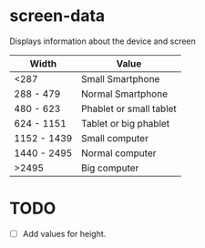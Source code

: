 # screen-data
Displays information about the device and screen

|Width|Value|
|-----|-----|
|  <287   |  Small Smartphone   |
|  288 - 479   |  Normal Smartphone   |
|  480 - 623   |  Phablet or small tablet   |
|  624 - 1151   |  Tablet or big phablet   |
|  1152 - 1439   |  Small computer   |
|  1440 - 2495   |  Normal computer   |
|  >2495   |  Big computer   |

# TODO
- [ ] Add values for height.
